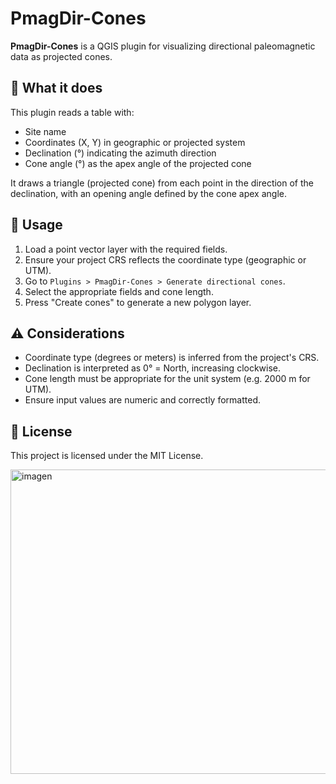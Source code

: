 # PmagDir-Cones

**PmagDir-Cones** is a QGIS plugin for visualizing directional paleomagnetic data as projected cones.

## 🧭 What it does

This plugin reads a table with:
- Site name
- Coordinates (X, Y) in geographic or projected system
- Declination (°) indicating the azimuth direction
- Cone angle (°) as the apex angle of the projected cone

It draws a triangle (projected cone) from each point in the direction of the declination, with an opening angle defined by the cone apex angle.

## 🧪 Usage

1. Load a point vector layer with the required fields.
2. Ensure your project CRS reflects the coordinate type (geographic or UTM).
3. Go to `Plugins > PmagDir-Cones > Generate directional cones`.
4. Select the appropriate fields and cone length.
5. Press "Create cones" to generate a new polygon layer.

## ⚠️ Considerations

- Coordinate type (degrees or meters) is inferred from the project's CRS.
- Declination is interpreted as 0° = North, increasing clockwise.
- Cone length must be appropriate for the unit system (e.g. 2000 m for UTM).
- Ensure input values are numeric and correctly formatted.

## 📄 License

This project is licensed under the MIT License.

<img width="708" height="487" alt="imagen" src="https://github.com/user-attachments/assets/a526f031-2a64-4df4-be39-f4fca5d64375" />

